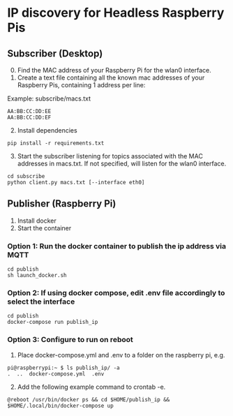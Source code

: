 # IP discovery for Headless Raspberry Pis

## Subscriber (Desktop)
0. Find the MAC address of your Raspberry Pi for the wlan0 interface.
1. Create a text file containing all the known mac addresses of your Raspberry Pis, containing 1 address per line:

Example: subscribe/macs.txt
```
AA:BB:CC:DD:EE
AA:BB:CC:DD:EF
```

2. Install dependencies
```
pip install -r requirements.txt
```

3. Start the subscriber listening for topics associated with the MAC addresses in macs.txt. If not specified, will listen for the wlan0 interface.
```
cd subscribe
python client.py macs.txt [--interface eth0]
```

## Publisher (Raspberry Pi)
1. Install docker
2. Start the container

### Option 1: Run the docker container to publish the ip address via MQTT
```
cd publish
sh launch_docker.sh
```

### Option 2: If using docker compose, edit .env file accordingly to select the interface
```
cd publish
docker-compose run publish_ip
```

### Option 3: Configure to run on reboot
1. Place docker-compose.yml and .env to a folder on the raspberry pi, e.g.
```
pi@raspberrypi:~ $ ls publish_ip/ -a
.  ..  docker-compose.yml  .env
```

2. Add the following example command to crontab -e.
```
@reboot /usr/bin/docker ps && cd $HOME/publish_ip && $HOME/.local/bin/docker-compose up
```
